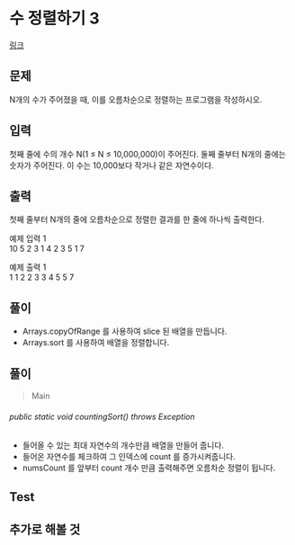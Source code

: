 # 수 정렬하기 3
[링크](https://www.acmicpc.net/problem/10989)

## 문제
N개의 수가 주어졌을 때, 이를 오름차순으로 정렬하는 프로그램을 작성하시오.

## 입력
첫째 줄에 수의 개수 N(1 ≤ N ≤ 10,000,000)이 주어진다. 둘째 줄부터 N개의 줄에는 숫자가 주어진다. 이 수는 10,000보다 작거나 같은 자연수이다.

## 출력
첫째 줄부터 N개의 줄에 오름차순으로 정렬한 결과를 한 줄에 하나씩 출력한다.

예제 입력 1   
10
5
2
3
1
4
2
3
5
1
7

예제 출력 1   
1
1
2
2
3
3
4
5
5
7


## 풀이
- Arrays.copyOfRange 를 사용하여 slice 된 배열을 만듭니다.
- Arrays.sort 를 사용하여 배열을 정렬합니다.


## 풀이
> Main
###### public static void countingSort() throws Exception

- 들어올 수 있는 최대 자연수의 개수만큼 배열을 만들어 줍니다.
- 들어온 자연수를 체크하여 그 인덱스에 count 를 증가시켜줍니다.
- numsCount 를 앞부터 count 개수 만큼 출력해주면 오름차순 정렬이 됩니다. 
    
## Test    


## 추가로 해볼 것
